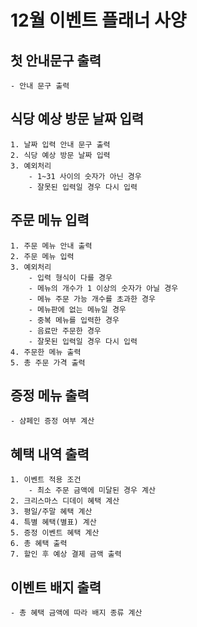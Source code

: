 # 12월 이벤트 플래너 사양

## 첫 안내문구 출력

    - 안내 문구 출력

## 식당 예상 방문 날짜 입력

    1. 날짜 입력 안내 문구 출력
    2. 식당 예상 방문 날짜 입력
    3. 예외처리
        - 1~31 사이의 숫자가 아닌 경우
        - 잘못된 입력일 경우 다시 입력

## 주문 메뉴 입력

    1. 주문 메뉴 안내 출력
    2. 주문 메뉴 입력
    3. 예외처리
        - 입력 형식이 다를 경우
        - 메뉴의 개수가 1 이상의 숫자가 아닐 경우
        - 메뉴 주문 가능 개수를 초과한 경우
        - 메뉴판에 없는 메뉴일 경우
        - 중복 메뉴를 입력한 경우
        - 음료만 주문한 경우
        - 잘못된 입력일 경우 다시 입력
    4. 주문한 메뉴 출력
    5. 총 주문 가격 출력

## 증정 메뉴 출력

    - 샴페인 증정 여부 계산

## 혜택 내역 출력

    1. 이벤트 적용 조건
        - 최소 주문 금액에 미달된 경우 계산
    2. 크리스마스 디데이 혜택 계산
    3. 평일/주말 혜택 계산
    4. 특별 혜택(별표) 계산
    5. 증정 이벤트 혜택 계산
    6. 총 혜택 출력
    7. 할인 후 예상 결제 금액 출력

## 이벤트 배지 출력

    - 총 혜택 금액에 따라 배지 종류 계산